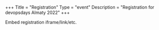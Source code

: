 +++
Title = "Registration"
Type = "event"
Description = "Registration for devopsdays Almaty 2022"
+++

<div style="width:100%; text-align:left;">

Embed registration iframe/link/etc.
</div></div>
</div>
